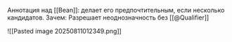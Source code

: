 Аннотация над [[Bean]]: делает его предпочтительным, если несколько кандидатов. Зачем: Разрешает неоднозначность без [[@Qualifier]]

![[Pasted image 20250811012349.png]]